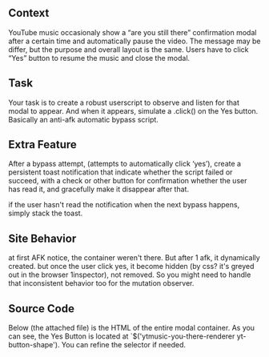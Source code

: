 ## Context

YouTube music occasionaly show a “are you still there” confirmation modal after a certain time and automatically pause the video. The message may be differ, but the purpose and overall layout is the same. Users have to click “Yes” button to resume the music and close the modal. 

## Task

Your task is to create a robust userscript to observe and listen for that modal to appear. And when it appears, simulate a .click() on the Yes button. Basically an anti-afk automatic bypass script.

## Extra Feature

After a bypass attempt, (attempts to automatically click ‘yes’), create a persistent toast notification that indicate whether the script failed or succeed, with a check or other button for confirmation whether the user has read it, and gracefully make it disappear after that. 

if the user hasn't read the notification when the next bypass happens, simply stack the toast. 

## Site Behavior

at first AFK notice, the container weren't there. But after 1 afk, it dynamically created. but once the user click yes, it become hidden (by css? it's greyed out in the browser 1inspector), not removed. So you might need to handle that inconsistent behavior too for the mutation observer. 

## Source Code

Below (the attached file) is the HTML of the entire modal container. As you can see, the Yes Button is located at `$('ytmusic-you-there-renderer yt-button-shape'). You can refine the selector if needed. 